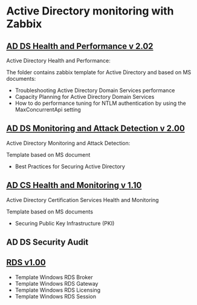 # Active Directory monitoring with Zabbix  

## [AD DS Health and Performance v 2.02](https://github.com/NikonovAleksei/zabbix/wiki/AD-DS-Health-and-Performance)
Active Directory Health and Performance:

The folder contains zabbix template for Active Directory and based on MS documents:
- Troubleshooting Active Directory Domain Services performance
- Capacity Planning for Active Directory Domain Services
- How to do performance tuning for NTLM authentication by using the MaxConcurrentApi setting

## [AD DS Monitoring and Attack Detection v 2.00](https://github.com/NikonovAleksei/zabbix/wiki/AD-DS-Monitoring-and-Attack-Detection)
Active Directory Monitoring and Attack Detection:

Template based on MS document 
- Best Practices for Securing Active Directory

## [AD CS Health and Monitoring v 1.10](https://github.com/NikonovAleksei/zabbix/wiki/AD-CS-Health-and-Monitoring)
Active Directory Certification Services Health and Monitoring

Template based on MS documents
- Securing Public Key Infrastructure (PKI)

## AD DS Security Audit

## [RDS v1.00]((https://github.com/NikonovAleksei/zabbix/wiki/RDS))
- Template Windows RDS Broker
- Template Windows RDS Gateway
- Template Windows RDS Licensing
- Template Windows RDS Session